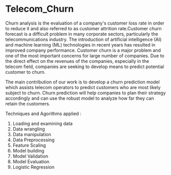 # Telecom_Churn
Churn analysis is the evaluation of a company's customer loss rate in order to reduce it and also referred to as customer attrition rate.Customer churn forecast is a difficult problem in many corporate sectors, particularly the telecommunications industry. The introduction of artificial intelligence (AI) and machine learning (ML) technologies in recent years has resulted in improved company performance. Customer churn is a major problem and one of the most important concerns for large number of companies. Due to the direct effect on the revenues of the companies, especially in the telecom field, companies are seeking to develop means to predict potential customer to churn.

The main contribution of our work is to develop a churn prediction model which assists telecom operators to predict customers who are most likely subject to churn. Churn prediction will help companies to plan their strategy accordingly and can use the robust model to analyze how far they can retain the customers.

Techniques and Agorithms applied :

1.  Loading and examining data
2.  Data wrangling
3.  Data manipulation
4.  Data Preprocessing
5.  Feature Scaling
6.  Model building
7.  Model Validation
8.  Model Evaluation
9.  Logistic Regression
